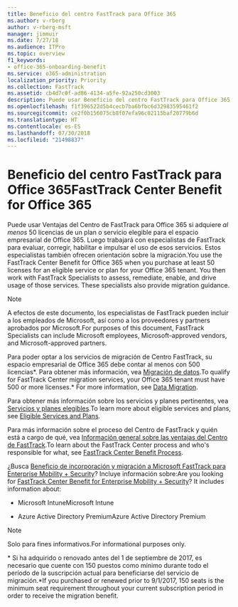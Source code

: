 ```yaml
---
title: Beneficio del centro FastTrack para Office 365
ms.author: v-rberg
author: v-rberg-msft
manager: jimmuir
ms.date: 7/27/18
ms.audience: ITPro
ms.topic: overview
f1_keywords:
- office-365-onboarding-benefit
ms.service: o365-administration
localization_priority: Priority
ms.collection: FastTrack
ms.assetid: cb4d7c0f-ad86-4134-a5fe-92a250cd3003
description: Puede usar Beneficio del centro FastTrack para Office 365 si adquiere al menos 50 licencias para un servicio elegible o un plan para el espacio empresarial de Office 365. A continuación, trabajará con especialistas de FastTrack para evaluar, corregir, habilitar e impulsar el uso de esos servicios. Estos especialistas también proporcionan orientación para la migración.
ms.openlocfilehash: f1f396522d5b4cecb7ba6bfbc6d32983595461f2
ms.sourcegitcommit: ce2f0b156075cb8f07efa96c02115baf20779b6d
ms.translationtype: HT
ms.contentlocale: es-ES
ms.lasthandoff: 07/30/2018
ms.locfileid: "21498837"
---
```

# <a name="fasttrack-center-benefit-for-office-365"></a><span data-ttu-id="e02d5-105">Beneficio del centro FastTrack para Office 365</span><span class="sxs-lookup"><span data-stu-id="e02d5-105">FastTrack Center Benefit for Office 365</span></span>

<span data-ttu-id="e02d5-p102">Puede usar Ventajas del Centro de FastTrack para Office 365 si adquiere *al menos* 50 licencias de un plan o servicio elegible para el espacio empresarial de Office 365. Luego trabajará con especialistas de FastTrack para evaluar, corregir, habilitar e impulsar el uso de esos servicios. Estos especialistas también ofrecen orientación sobre la migración.</span><span class="sxs-lookup"><span data-stu-id="e02d5-p102">You use the FastTrack Center Benefit for Office 365 when you purchase at least 50 licenses for an eligible service or plan for your Office 365 tenant. You then work with FastTrack Specialists to assess, remediate, enable, and drive usage of those services. These specialists also provide migration guidance.</span></span> 
  
> [!NOTE]
> <span data-ttu-id="e02d5-109">A efectos de este documento, los especialistas de FastTrack pueden incluir a los empleados de Microsoft, así como a los proveedores y partners aprobados por Microsoft.</span><span class="sxs-lookup"><span data-stu-id="e02d5-109">For purposes of this document, FastTrack Specialists can include Microsoft employees, Microsoft-approved vendors, and Microsoft-approved partners.</span></span> 
  
<span data-ttu-id="e02d5-110">Para poder optar a los servicios de migración de Centro FastTrack, su espacio empresarial de Office 365 debe contar al menos con 500 licencias\*. Para obtener más información, vea [Migración de datos](data-migration.md).</span><span class="sxs-lookup"><span data-stu-id="e02d5-110">To qualify for FastTrack Center migration services, your Office 365 tenant must have 500 or more licenses.\* For more information, see [Data Migration](data-migration.md).</span></span>
  
<span data-ttu-id="e02d5-111">Para obtener más información sobre los servicios y planes pertinentes, vea [Servicios y planes elegibles](eligible-services-and-plans.md).</span><span class="sxs-lookup"><span data-stu-id="e02d5-111">To learn more about eligible services and plans, see [Eligible Services and Plans](eligible-services-and-plans.md).</span></span>
  
<span data-ttu-id="e02d5-112">Para más información sobre el proceso del Centro de FastTrack y quién está a cargo de qué, vea [Información general sobre las ventajas del Centro de FastTrack](fasttrack-benefit-overview.md).</span><span class="sxs-lookup"><span data-stu-id="e02d5-112">To learn about the FastTrack Center process and who's responsible for what, see [FastTrack Center Benefit Process](fasttrack-benefit-overview.md).</span></span>
  
<span data-ttu-id="e02d5-p103">¿Busca [Beneficio de incorporación y migración a Microsoft FastTrack para Enterprise Mobility + Security](https://go.microsoft.com/fwlink/?linkid=2005312)? Incluye información sobre:</span><span class="sxs-lookup"><span data-stu-id="e02d5-p103">Are you looking for [FastTrack Center Benefit for Enterprise Mobility + Security](https://go.microsoft.com/fwlink/?linkid=2005312)? It includes information about:</span></span>
  
- <span data-ttu-id="e02d5-115">Microsoft Intune</span><span class="sxs-lookup"><span data-stu-id="e02d5-115">Microsoft Intune</span></span>
    
- <span data-ttu-id="e02d5-116">Azure Active Directory Premium</span><span class="sxs-lookup"><span data-stu-id="e02d5-116">Azure Active Directory Premium</span></span> 
    
> [!NOTE]
> <span data-ttu-id="e02d5-117">Solo para fines informativos.</span><span class="sxs-lookup"><span data-stu-id="e02d5-117">For informational purposes only.</span></span> 
  
<span data-ttu-id="e02d5-118">\* Si ha adquirido o renovado antes del 1 de septiembre de 2017, es necesario que cuente con 150 puestos como mínimo durante todo el período de la suscripción actual para beneficiarse del servicio de migración.</span><span class="sxs-lookup"><span data-stu-id="e02d5-118">\*If you purchased or renewed prior to 9/1/2017, 150 seats is the minimum seat requirement throughout your current subscription period in order to receive the migration benefit.</span></span>
  

 